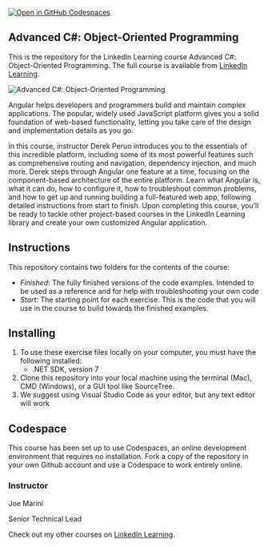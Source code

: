 [![Open in GitHub Codespaces](https://github.com/codespaces/badge.svg)](https://codespaces.new/datttrian/advanced-c-sharp-object-oriented-programming)


## Advanced C#: Object-Oriented Programming
This is the repository for the LinkedIn Learning course Advanced C#: Object-Oriented Programming. The full course is available from [LinkedIn Learning][lil-course-url].

![Advanced C#: Object-Oriented Programming][lil-thumbnail-url] 

Angular helps developers and programmers build and maintain complex applications. The popular, widely used JavaScript platform gives you a solid foundation of web-based functionality, letting you take care of the design and implementation details as you go.

In this course, instructor Derek Peruo introduces you to the essentials of this incredible platform, including some of its most powerful features such as comprehensive routing and navigation, dependency injection, and much more. Derek steps through Angular one feature at a time, focusing on the component-based architecture of the entire platform. Learn what Angular is, what it can do, how to configure it, how to troubleshoot common problems, and how to get up and running building a full-featured web app, following detailed instructions from start to finish. Upon completing this course, you’ll be ready to tackle other project-based courses in the LinkedIn Learning library and create your own customized Angular application.

## Instructions
This repository contains two folders for the contents of the course:
- *Finished*: The fully finished versions of the code examples. Intended to be used as a reference and for help with troubleshooting your own code
- *Start*: The starting point for each exercise. This is the code that you will use in the course to build towards the finished examples.

## Installing
1. To use these exercise files locally on your computer, you must have the following installed:
	- .NET SDK, version 7
2. Clone this repository into your local machine using the terminal (Mac), CMD (Windows), or a GUI tool like SourceTree.
3. We suggest using Visual Studio Code as your editor, but any text editor will work

## Codespace
This course has been set up to use Codespaces, an online development environment that requires no installation. Fork a copy of the repository in your own Github account and use a Codespace to work entirely online.

### Instructor

Joe Marini
                            
Senior Technical Lead

Check out my other courses on [LinkedIn Learning](https://www.linkedin.com/learning/instructors/joe-marini).

[lil-course-url]: https://www.linkedin.com/learning/advanced-c-sharp-object-oriented-programming
[lil-thumbnail-url]: https://media.licdn.com/dms/image/D560DAQFEKONg7FNiDw/learning-public-crop_675_1200/0/1696534679389?e=2147483647&v=beta&t=3gmbZp31_rWONSurpbxaSgCAABJd1QUvGrwfY3eebTA




[lil-course-url]: https://www.linkedin.com/learning/
[lil-thumbnail-url]: http://
